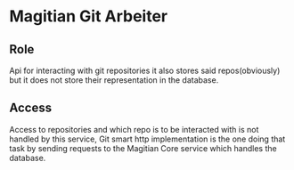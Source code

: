 # Magitian Git Arbeiter

## Role
Api for interacting with git repositories it also stores said repos(obviously) but it does not store their representation in the database.
## Access
Access to repositories and which repo is to be interacted with is not handled by this service, Git smart http implementation is the one doing that task by sending requests to the Magitian Core service which handles the database.